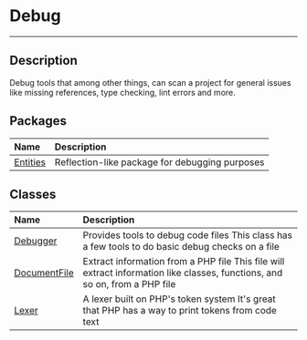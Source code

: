 # Debug
____

## Description
Debug tools that among other things, can scan a project for general issues like missing references, type checking, lint errors and more.

## Packages
| Name | Description |
| :--- | :---------- |
| [Entities](entities.md) | Reflection-like package for debugging purposes |

## Classes
| Name | Description |
| :--- | :---------- |
| [Debugger](debug-Debugger.md) | Provides tools to debug code files  This class has a few tools to do basic debug checks on a file |
| [DocumentFile](debug-DocumentFile.md) | Extract information from a PHP file  This file will extract information like classes, functions, and so on, from a PHP file |
| [Lexer](debug-Lexer.md) | A lexer built on PHP's token system  It's great that PHP has a way to print tokens from code text |
